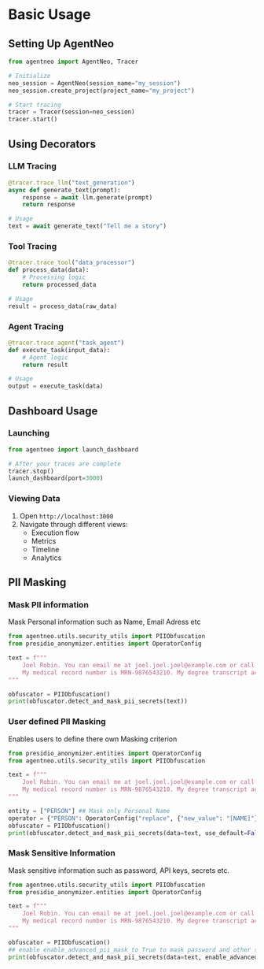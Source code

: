 # Basic Usage

## Setting Up AgentNeo

```python
from agentneo import AgentNeo, Tracer

# Initialize
neo_session = AgentNeo(session_name="my_session")
neo_session.create_project(project_name="my_project")

# Start tracing
tracer = Tracer(session=neo_session)
tracer.start()
```

## Using Decorators

### LLM Tracing
```python
@tracer.trace_llm("text_generation")
async def generate_text(prompt):
    response = await llm.generate(prompt)
    return response

# Usage
text = await generate_text("Tell me a story")
```

### Tool Tracing
```python
@tracer.trace_tool("data_processor")
def process_data(data):
    # Processing logic
    return processed_data

# Usage
result = process_data(raw_data)
```

### Agent Tracing
```python
@tracer.trace_agent("task_agent")
def execute_task(input_data):
    # Agent logic
    return result

# Usage
output = execute_task(data)
```

## Dashboard Usage

### Launching
```python
from agentneo import launch_dashboard

# After your traces are complete
tracer.stop()
launch_dashboard(port=3000)
```

### Viewing Data
1. Open `http://localhost:3000`
2. Navigate through different views:
   - Execution flow
   - Metrics
   - Timeline
   - Analytics

## PII Masking

### Mask PII information
Mask Personal information such as Name, Email Adress etc

```python
from agentneo.utils.security_utils import PIIObfuscation
from presidio_anonymizer.entities import OperatorConfig

text = f"""
    Joel Robin. You can email me at joel.joel.joel@example.com or call me at +1-213-456-7890. My health insurance number is HIN123456789. 
    My medical record number is MRN-9876543210. My degree transcript access key is 5678-XYZ-1234-ABCD.
"""

obfuscator = PIIObfuscation()
print(obfuscator.detect_and_mask_pii_secrets(text))
```

### User defined PII Masking
Enables users to define there own Masking criterion

```python
from presidio_anonymizer.entities import OperatorConfig
from agentneo.utils.security_utils import PIIObfuscation

text = f"""
    Joel Robin. You can email me at joel.joel.joel@example.com or call me at +1-213-456-7890. My health insurance number is HIN123456789. 
    My medical record number is MRN-9876543210. My degree transcript access key is 5678-XYZ-1234-ABCD.
"""

entity = ["PERSON"] ## Mask only Personal Name
operator = {"PERSON": OperatorConfig("replace", {"new_value": "[NAME]"})}
obfuscator = PIIObfuscation()
print(obfuscator.detect_and_mask_pii_secrets(data=text, use_default=False,entities=entity,operators=operator))
```

### Mask Sensitive Information
Mask sensitive information such as password, API keys, secrets etc.

```python
from agentneo.utils.security_utils import PIIObfuscation
from presidio_anonymizer.entities import OperatorConfig

text = f"""
    Joel Robin. You can email me at joel.joel.joel@example.com or call me at +1-213-456-7890. My health insurance number is HIN123456789. 
    My medical record number is MRN-9876543210. My degree transcript access key is 5678-XYZ-1234-ABCD.
"""

obfuscator = PIIObfuscation()
## enable enable_advanced_pii_mask to True to mask password and other secrets
print(obfuscator.detect_and_mask_pii_secrets(data=text, enable_advanced_pii_mask=True))
```